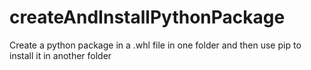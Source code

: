 # createAndInstallPythonPackage
Create a python package in a .whl file in one folder and then use pip to install it in another folder
